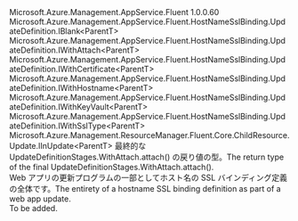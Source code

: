 <Type Name="IUpdateDefinition&lt;ParentT&gt;" FullName="Microsoft.Azure.Management.AppService.Fluent.HostNameSslBinding.UpdateDefinition.IUpdateDefinition&lt;ParentT&gt;">
  <TypeSignature Language="C#" Value="public interface IUpdateDefinition&lt;ParentT&gt; : Microsoft.Azure.Management.AppService.Fluent.HostNameSslBinding.UpdateDefinition.IBlank&lt;ParentT&gt;, Microsoft.Azure.Management.AppService.Fluent.HostNameSslBinding.UpdateDefinition.IWithAttach&lt;ParentT&gt;, Microsoft.Azure.Management.AppService.Fluent.HostNameSslBinding.UpdateDefinition.IWithCertificate&lt;ParentT&gt;, Microsoft.Azure.Management.AppService.Fluent.HostNameSslBinding.UpdateDefinition.IWithHostname&lt;ParentT&gt;, Microsoft.Azure.Management.AppService.Fluent.HostNameSslBinding.UpdateDefinition.IWithKeyVault&lt;ParentT&gt;, Microsoft.Azure.Management.AppService.Fluent.HostNameSslBinding.UpdateDefinition.IWithSslType&lt;ParentT&gt;, Microsoft.Azure.Management.ResourceManager.Fluent.Core.ChildResource.Update.IInUpdate&lt;ParentT&gt;" />
  <TypeSignature Language="ILAsm" Value=".class public interface auto ansi abstract IUpdateDefinition`1&lt;ParentT&gt; implements class Microsoft.Azure.Management.AppService.Fluent.HostNameSslBinding.UpdateDefinition.IBlank`1&lt;!ParentT&gt;, class Microsoft.Azure.Management.AppService.Fluent.HostNameSslBinding.UpdateDefinition.IWithAttach`1&lt;!ParentT&gt;, class Microsoft.Azure.Management.AppService.Fluent.HostNameSslBinding.UpdateDefinition.IWithCertificate`1&lt;!ParentT&gt;, class Microsoft.Azure.Management.AppService.Fluent.HostNameSslBinding.UpdateDefinition.IWithHostname`1&lt;!ParentT&gt;, class Microsoft.Azure.Management.AppService.Fluent.HostNameSslBinding.UpdateDefinition.IWithKeyVault`1&lt;!ParentT&gt;, class Microsoft.Azure.Management.AppService.Fluent.HostNameSslBinding.UpdateDefinition.IWithSslType`1&lt;!ParentT&gt;, class Microsoft.Azure.Management.ResourceManager.Fluent.Core.ChildResource.Update.IInUpdate`1&lt;!ParentT&gt;" />
  <TypeSignature Language="DocId" Value="T:Microsoft.Azure.Management.AppService.Fluent.HostNameSslBinding.UpdateDefinition.IUpdateDefinition`1" />
  <TypeSignature Language="VB.NET" Value="Public Interface IUpdateDefinition(Of ParentT)&#xA;Implements IBlank(Of ParentT), IInUpdate(Of ParentT), IWithAttach(Of ParentT), IWithCertificate(Of ParentT), IWithHostname(Of ParentT), IWithKeyVault(Of ParentT), IWithSslType(Of ParentT)" />
  <TypeSignature Language="F#" Value="type IUpdateDefinition&lt;'ParentT&gt; = interface&#xA;    interface IBlank&lt;'ParentT&gt;&#xA;    interface IWithHostname&lt;'ParentT&gt;&#xA;    interface IWithCertificate&lt;'ParentT&gt;&#xA;    interface IWithKeyVault&lt;'ParentT&gt;&#xA;    interface IWithSslType&lt;'ParentT&gt;&#xA;    interface IWithAttach&lt;'ParentT&gt;&#xA;    interface IInUpdate&lt;'ParentT&gt;" />
  <AssemblyInfo>
    <AssemblyName>Microsoft.Azure.Management.AppService.Fluent</AssemblyName>
    <AssemblyVersion>1.0.0.60</AssemblyVersion>
  </AssemblyInfo>
  <TypeParameters>
    <TypeParameter Name="ParentT" />
  </TypeParameters>
  <Interfaces>
    <Interface>
      <InterfaceName>Microsoft.Azure.Management.AppService.Fluent.HostNameSslBinding.UpdateDefinition.IBlank&lt;ParentT&gt;</InterfaceName>
    </Interface>
    <Interface>
      <InterfaceName>Microsoft.Azure.Management.AppService.Fluent.HostNameSslBinding.UpdateDefinition.IWithAttach&lt;ParentT&gt;</InterfaceName>
    </Interface>
    <Interface>
      <InterfaceName>Microsoft.Azure.Management.AppService.Fluent.HostNameSslBinding.UpdateDefinition.IWithCertificate&lt;ParentT&gt;</InterfaceName>
    </Interface>
    <Interface>
      <InterfaceName>Microsoft.Azure.Management.AppService.Fluent.HostNameSslBinding.UpdateDefinition.IWithHostname&lt;ParentT&gt;</InterfaceName>
    </Interface>
    <Interface>
      <InterfaceName>Microsoft.Azure.Management.AppService.Fluent.HostNameSslBinding.UpdateDefinition.IWithKeyVault&lt;ParentT&gt;</InterfaceName>
    </Interface>
    <Interface>
      <InterfaceName>Microsoft.Azure.Management.AppService.Fluent.HostNameSslBinding.UpdateDefinition.IWithSslType&lt;ParentT&gt;</InterfaceName>
    </Interface>
    <Interface>
      <InterfaceName>Microsoft.Azure.Management.ResourceManager.Fluent.Core.ChildResource.Update.IInUpdate&lt;ParentT&gt;</InterfaceName>
    </Interface>
  </Interfaces>
  <Docs>
    <typeparam name="ParentT"><span data-ttu-id="8c8cb-101">最終的な UpdateDefinitionStages.WithAttach.attach() の戻り値の型。</span><span class="sxs-lookup"><span data-stu-id="8c8cb-101">The return type of the final  UpdateDefinitionStages.WithAttach.attach().</span></span></typeparam>
    <summary>
            <span data-ttu-id="8c8cb-102">Web アプリの更新プログラムの一部としてホスト名の SSL バインディング定義の全体です。</span><span class="sxs-lookup"><span data-stu-id="8c8cb-102">The entirety of a hostname SSL binding definition as part of a web app update.</span></span>
            </summary>
    <remarks>To be added.</remarks>
  </Docs>
  <Members />
</Type>